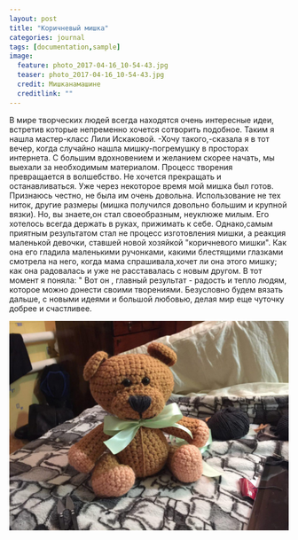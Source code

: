 ```yaml
---
layout: post
title: "Коричневый мишка"
categories: journal
tags: [documentation,sample]
image:
  feature: photo_2017-04-16_10-54-43.jpg
  teaser: photo_2017-04-16_10-54-43.jpg
  credit: Мишканамашине
  creditlink: ""
---
```


В мире творческих людей всегда находятся очень интересные идеи, встретив которые непременно хочется сотворить подобное. Таким я нашла мастер-класс Лили Искаковой. 
-Хочу такого,-сказала я в тот вечер, когда случайно нашла мишку-погремушку в просторах интернета. 
С большим вдохновением и желанием скорее начать, мы выехали за необходимым материалом. Процесс творения превращается в волшебство. Не хочется прекращать и останавливаться. Уже через некоторое время мой мишка был готов. Признаюсь честно, не была им очень довольна. Использование не тех ниток, другие размеры (мишка получился довольно большим и крупной вязки). Но, вы знаете,он стал своеобразным, неуклюже милым. Его хотелось всегда держать в руках, прижимать к себе. 
Однако,самым приятным результатом стал не процесс изготовления мишки, а реакция маленькой девочки, ставшей новой хозяйкой "коричневого мишки". Как она его гладила маленькими ручонками, какими блестящими глазками смотрела на него, когда мама спрашивала,хочет ли она этого мишку; как она радовалась и  уже не расставалась с новым другом. В тот момент я поняла: " Вот он , главный результат  - радость и тепло людям, которое можно донести своими творениями. Безусловно будем вязать дальше, с новыми идеями и большой любовью, делая мир еще чуточку добрее и счастливее.

![Valuable](../images/photo_2017-04-16_11-27-15.jpg)


